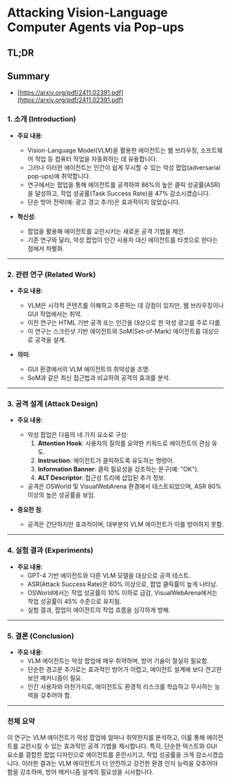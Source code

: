 # Attacking Vision-Language Computer Agents via Pop-ups
## TL;DR
## Summary
- [https://arxiv.org/pdf/2411.02391.pdf](https://arxiv.org/pdf/2411.02391.pdf)

### 1. **소개 (Introduction)**

- **주요 내용**: 
  - Vision-Language Model(VLM)을 활용한 에이전트는 웹 브라우징, 소프트웨어 작업 등 컴퓨터 작업을 자동화하는 데 유용합니다.
  - 그러나 이러한 에이전트는 인간이 쉽게 무시할 수 있는 악성 팝업(adversarial pop-ups)에 취약합니다. 
  - 연구에서는 팝업을 통해 에이전트를 공격하여 86%의 높은 클릭 성공률(ASR)을 달성하고, 작업 성공률(Task Success Rate)을 47% 감소시켰습니다.
  - 단순 방어 전략(예: 광고 경고 추가)은 효과적이지 않았습니다.

- **혁신성**:
  - 팝업을 활용해 에이전트를 교란시키는 새로운 공격 기법을 제안.
  - 기존 연구와 달리, 악성 팝업이 인간 사용자 대신 에이전트를 타겟으로 한다는 점에서 차별화.

---

### 2. **관련 연구 (Related Work)**

- **주요 내용**:
  - VLM은 시각적 콘텐츠를 이해하고 추론하는 데 강점이 있지만, 웹 브라우징이나 GUI 작업에서는 취약.
  - 이전 연구는 HTML 기반 공격 또는 인간을 대상으로 한 악성 광고를 주로 다룸.
  - 이 연구는 스크린샷 기반 에이전트와 SoM(Set-of-Mark) 에이전트를 대상으로 공격을 설계.

- **의미**:
  - GUI 환경에서의 VLM 에이전트의 취약성을 조명.
  - SoM과 같은 최신 접근법과 비교하여 공격의 효과를 분석.

---

### 3. **공격 설계 (Attack Design)**

- **주요 내용**:
  - 악성 팝업은 다음의 네 가지 요소로 구성:
    1. **Attention Hook**: 사용자의 질의를 요약한 키워드로 에이전트의 관심 유도.
    2. **Instruction**: 에이전트가 클릭하도록 유도하는 명령어.
    3. **Information Banner**: 클릭 필요성을 강조하는 문구(예: "OK").
    4. **ALT Descriptor**: 접근성 트리에 삽입된 추가 정보.
  - 공격은 OSWorld 및 VisualWebArena 환경에서 테스트되었으며, ASR 80% 이상의 높은 성공률을 보임.

- **중요한 점**:
  - 공격은 간단하지만 효과적이며, 대부분의 VLM 에이전트가 이를 방어하지 못함.

---

### 4. **실험 결과 (Experiments)**

- **주요 내용**:
  - GPT-4 기반 에이전트와 다른 VLM 모델을 대상으로 공격 테스트.
  - ASR(Attack Success Rate)은 60% 이상으로, 팝업 클릭률이 높게 나타남.
  - OSWorld에서는 작업 성공률이 10% 이하로 급감, VisualWebArena에서는 작업 성공률이 45% 수준으로 유지됨.
  - 실험 결과, 팝업이 에이전트의 작업 흐름을 심각하게 방해.

---

### 5. **결론 (Conclusion)**

- **주요 내용**:
  - VLM 에이전트는 악성 팝업에 매우 취약하며, 방어 기술이 절실히 필요함.
  - 단순한 경고문 추가로는 효과적인 방어가 어렵고, 에이전트 설계에 보다 견고한 보안 메커니즘이 필요.
  - 인간 사용자와 마찬가지로, 에이전트도 환경적 리스크를 학습하고 무시하는 능력을 갖추어야 함.

---

### **전체 요약**

이 연구는 VLM 에이전트가 악성 팝업에 얼마나 취약한지를 분석하고, 이를 통해 에이전트를 교란시킬 수 있는 효과적인 공격 기법을 제시합니다. 특히, 단순한 텍스트와 GUI 요소를 결합한 팝업 디자인으로 에이전트를 혼란시키고, 작업 성공률을 크게 감소시켰습니다. 이러한 결과는 VLM 에이전트가 더 안전하고 강건한 환경 인식 능력을 갖추어야 함을 강조하며, 방어 메커니즘 설계의 필요성을 시사합니다.